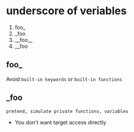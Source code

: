 # underscore of veriables

1. foo_
2. _foo
3. \_\_foo\_\_
4. __foo

## foo_

Avoid `built-in keywords` or `built-in functions`

## _foo

`pretend, simulate private functions, variables`

* You don't want target access directly